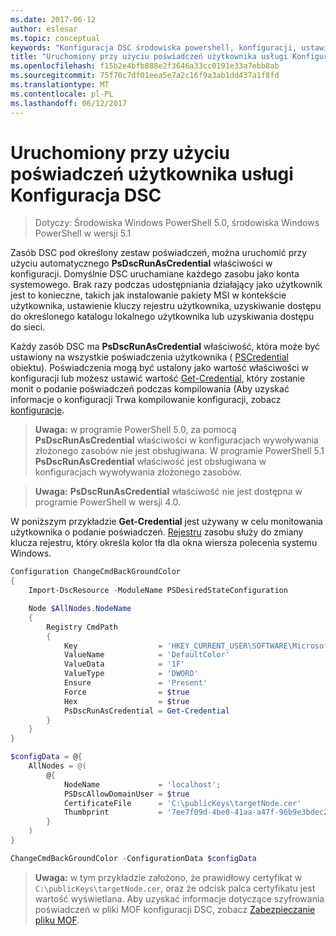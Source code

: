 ```yaml
---
ms.date: 2017-06-12
author: eslesar
ms.topic: conceptual
keywords: "Konfiguracja DSC środowiska powershell, konfiguracji, ustawienia"
title: "Uruchomiony przy użyciu poświadczeń użytkownika usługi Konfiguracja DSC"
ms.openlocfilehash: f15b2e4bfb888e2f3646a33cc0191e33a7ebb8ab
ms.sourcegitcommit: 75f70c7df01eea5e7a2c16f9a3ab1dd437a1f8fd
ms.translationtype: MT
ms.contentlocale: pl-PL
ms.lasthandoff: 06/12/2017
---
```

# <a name="running-dsc-with-user-credentials"></a>Uruchomiony przy użyciu poświadczeń użytkownika usługi Konfiguracja DSC 

> Dotyczy: Środowiska Windows PowerShell 5.0, środowiska Windows PowerShell w wersji 5.1

Zasób DSC pod określony zestaw poświadczeń, można uruchomić przy użyciu automatycznego **PsDscRunAsCredential** właściwości w konfiguracji. Domyślnie DSC uruchamiane każdego zasobu jako konta systemowego.
Brak razy podczas udostępniania działający jako użytkownik jest to konieczne, takich jak instalowanie pakiety MSI w kontekście użytkownika, ustawienie kluczy rejestru użytkownika, uzyskiwanie dostępu do określonego katalogu lokalnego użytkownika lub uzyskiwania dostępu do sieci.

Każdy zasób DSC ma **PsDscRunAsCredential** właściwość, która może być ustawiony na wszystkie poświadczenia użytkownika ( [PSCredential](https://msdn.microsoft.com/en-us/library/ms572524(v=VS.85).aspx) obiektu).
Poświadczenia mogą być ustalony jako wartość właściwości w konfiguracji lub możesz ustawić wartość [Get-Credential](https://technet.microsoft.com/en-us/library/hh849815.aspx), który zostanie monit o podanie poświadczeń podczas kompilowania (Aby uzyskać informacje o konfiguracji Trwa kompilowanie konfiguracji, zobacz [konfiguracje](configurations.md).

>**Uwaga:** w programie PowerShell 5.0, za pomocą **PsDscRunAsCredential** właściwości w konfiguracjach wywoływania złożonego zasobów nie jest obsługiwana. 
>W programie PowerShell 5.1 **PsDscRunAsCredential** właściwość jest obsługiwana w konfiguracjach wywoływania złożonego zasobów.

>**Uwaga:** **PsDscRunAsCredential** właściwość nie jest dostępna w programie PowerShell w wersji 4.0.

W poniższym przykładzie **Get-Credential** jest używany w celu monitowania użytkownika o podanie poświadczeń. [Rejestru](registryResource.md) zasobu służy do zmiany klucza rejestru, który określa kolor tła dla okna wiersza polecenia systemu Windows.

```powershell
Configuration ChangeCmdBackGroundColor
{
    Import-DscResource -ModuleName PSDesiredStateConfiguration

    Node $AllNodes.NodeName
    {
        Registry CmdPath
        {
            Key                  = 'HKEY_CURRENT_USER\SOFTWARE\Microsoft\Command Processor'
            ValueName            = 'DefaultColor'
            ValueData            = '1F'
            ValueType            = 'DWORD'
            Ensure               = 'Present'
            Force                = $true
            Hex                  = $true
            PsDscRunAsCredential = Get-Credential
        }
    }
}

$configData = @{
    AllNodes = @(
        @{
            NodeName             = 'localhost';
            PSDscAllowDomainUser = $true
            CertificateFile      = 'C:\publicKeys\targetNode.cer'
            Thumbprint           = '7ee7f09d-4be0-41aa-a47f-96b9e3bdec25'
        }
    )
}

ChangeCmdBackGroundColor -ConfigurationData $configData
```
>**Uwaga:** w tym przykładzie założono, że prawidłowy certyfikat w `C:\publicKeys\targetNode.cer`, oraz że odcisk palca certyfikatu jest wartość wyświetlana.
>Aby uzyskać informacje dotyczące szyfrowania poświadczeń w pliki MOF konfiguracji DSC, zobacz [Zabezpieczanie pliku MOF](secureMOF.md).

